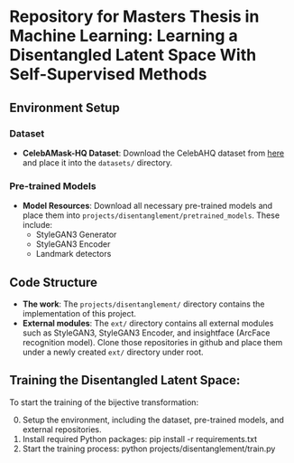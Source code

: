 # Repository for Masters Thesis in Machine Learning: Learning a Disentangled Latent Space With Self-Supervised Methods

## Environment Setup

### Dataset
- **CelebAMask-HQ Dataset**: Download the CelebAHQ dataset from [here](https://github.com/switchablenorms/CelebAMask-HQ) and place it into the `datasets/` directory.

### Pre-trained Models
- **Model Resources**: Download all necessary pre-trained models and place them into `projects/disentanglement/pretrained_models`. These include:
  - StyleGAN3 Generator
  - StyleGAN3 Encoder
  - Landmark detectors

## Code Structure
- **The work**: The `projects/disentanglement/` directory contains the implementation of this project.
- **External modules**: The `ext/` directory contains all external modules such as StyleGAN3, StyleGAN3 Encoder, and insightface (ArcFace recognition model). Clone those repositories in github and place them under a newly created `ext/` directory under root.

## Training the Disentangled Latent Space:
To start the training of the bijective transformation:

0. Setup the environment, including the dataset, pre-trained models, and external repositories.
1. Install required Python packages:
   pip install -r requirements.txt
2. Start the training process:
    python projects/disentanglement/train.py

